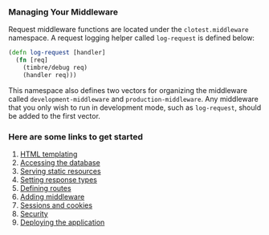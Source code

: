 

### Managing Your Middleware

Request middleware functions are located under the `clotest.middleware` namespace.
A request logging helper called `log-request` is defined below:

```clojure
(defn log-request [handler]
  (fn [req]
    (timbre/debug req)
    (handler req)))
```

This namespace also defines two vectors for organizing the middleware called `development-middleware` and `production-middleware`.
Any middleware that you only wish to run in development mode, such as `log-request`, should be added to the first vector.

### Here are some links to get started

1. [HTML templating](http://www.luminusweb.net/docs/html_templating.md)
2. [Accessing the database](http://www.luminusweb.net/docs/database.md)
3. [Serving static resources](http://www.luminusweb.net/docs/static_resources.md)
4. [Setting response types](http://www.luminusweb.net/docs/responses.md)
5. [Defining routes](http://www.luminusweb.net/docs/routes.md)
6. [Adding middleware](http://www.luminusweb.net/docs/middleware.md)
7. [Sessions and cookies](http://www.luminusweb.net/docs/sessions_cookies.md)
8. [Security](http://www.luminusweb.net/docs/security.md)
9. [Deploying the application](http://www.luminusweb.net/docs/deployment.md)
